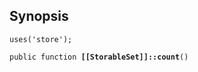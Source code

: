 ## Synopsis

<code>uses('store');</code>

<code>public function <b>[[StorableSet]]::count</b>()</code>


